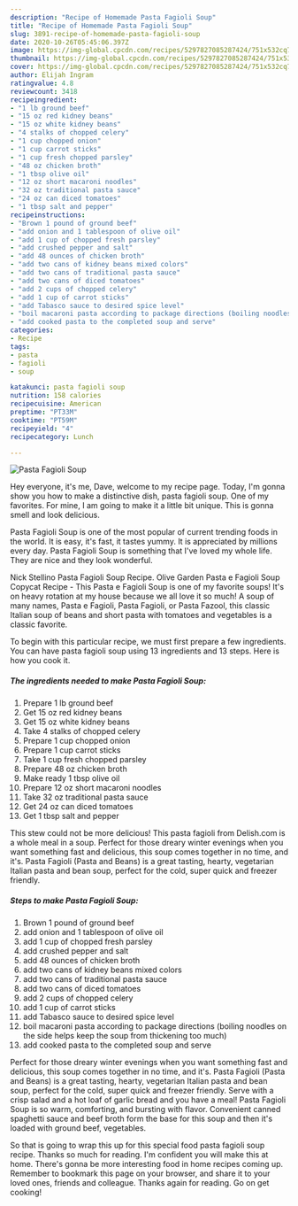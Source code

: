 ```yaml
---
description: "Recipe of Homemade Pasta Fagioli Soup"
title: "Recipe of Homemade Pasta Fagioli Soup"
slug: 3891-recipe-of-homemade-pasta-fagioli-soup
date: 2020-10-26T05:45:06.397Z
image: https://img-global.cpcdn.com/recipes/5297827085287424/751x532cq70/pasta-fagioli-soup-recipe-main-photo.jpg
thumbnail: https://img-global.cpcdn.com/recipes/5297827085287424/751x532cq70/pasta-fagioli-soup-recipe-main-photo.jpg
cover: https://img-global.cpcdn.com/recipes/5297827085287424/751x532cq70/pasta-fagioli-soup-recipe-main-photo.jpg
author: Elijah Ingram
ratingvalue: 4.8
reviewcount: 3418
recipeingredient:
- "1 lb ground beef"
- "15 oz red kidney beans"
- "15 oz white kidney beans"
- "4 stalks of chopped celery"
- "1 cup chopped onion"
- "1 cup carrot sticks"
- "1 cup fresh chopped parsley"
- "48 oz chicken broth"
- "1 tbsp olive oil"
- "12 oz short macaroni noodles"
- "32 oz traditional pasta sauce"
- "24 oz can diced tomatoes"
- "1 tbsp salt and pepper"
recipeinstructions:
- "Brown 1 pound of ground beef"
- "add onion and 1 tablespoon of olive oil"
- "add 1 cup of chopped fresh parsley"
- "add crushed pepper and salt"
- "add 48 ounces of chicken broth"
- "add two cans of kidney beans mixed colors"
- "add two cans of traditional pasta sauce"
- "add two cans of diced tomatoes"
- "add 2 cups of chopped celery"
- "add 1 cup of carrot sticks"
- "add Tabasco sauce to desired spice level"
- "boil macaroni pasta according to package directions (boiling noodles on the side helps keep the soup from thickening too much)"
- "add cooked pasta to the completed soup and serve"
categories:
- Recipe
tags:
- pasta
- fagioli
- soup

katakunci: pasta fagioli soup 
nutrition: 158 calories
recipecuisine: American
preptime: "PT33M"
cooktime: "PT59M"
recipeyield: "4"
recipecategory: Lunch

---
```



![Pasta Fagioli Soup](https://img-global.cpcdn.com/recipes/5297827085287424/751x532cq70/pasta-fagioli-soup-recipe-main-photo.jpg)

Hey everyone, it's me, Dave, welcome to my recipe page. Today, I'm gonna show you how to make a distinctive dish, pasta fagioli soup. One of my favorites. For mine, I am going to make it a little bit unique. This is gonna smell and look delicious.

Pasta Fagioli Soup is one of the most popular of current trending foods in the world. It is easy, it's fast, it tastes yummy. It is appreciated by millions every day. Pasta Fagioli Soup is something that I've loved my whole life. They are nice and they look wonderful.

Nick Stellino Pasta Fagioli Soup Recipe. Olive Garden Pasta e Fagioli Soup Copycat Recipe - This Pasta e Fagioli Soup is one of my favorite soups! It&#39;s on heavy rotation at my house because we all love it so much! A soup of many names, Pasta e Fagioli, Pasta Fagioli, or Pasta Fazool, this classic Italian soup of beans and short pasta with tomatoes and vegetables is a classic favorite.


To begin with this particular recipe, we must first prepare a few ingredients. You can have pasta fagioli soup using 13 ingredients and 13 steps. Here is how you cook it.

<!--inarticleads1-->

##### The ingredients needed to make Pasta Fagioli Soup:

1. Prepare 1 lb ground beef
1. Get 15 oz red kidney beans
1. Get 15 oz white kidney beans
1. Take 4 stalks of chopped celery
1. Prepare 1 cup chopped onion
1. Prepare 1 cup carrot sticks
1. Take 1 cup fresh chopped parsley
1. Prepare 48 oz chicken broth
1. Make ready 1 tbsp olive oil
1. Prepare 12 oz short macaroni noodles
1. Take 32 oz traditional pasta sauce
1. Get 24 oz can diced tomatoes
1. Get 1 tbsp salt and pepper


This stew could not be more delicious! This pasta fagioli from Delish.com is a whole meal in a soup. Perfect for those dreary winter evenings when you want something fast and delicious, this soup comes together in no time, and it&#39;s. Pasta Fagioli (Pasta and Beans) is a great tasting, hearty, vegetarian Italian pasta and bean soup, perfect for the cold, super quick and freezer friendly. 

<!--inarticleads2-->

##### Steps to make Pasta Fagioli Soup:

1. Brown 1 pound of ground beef
1. add onion and 1 tablespoon of olive oil
1. add 1 cup of chopped fresh parsley
1. add crushed pepper and salt
1. add 48 ounces of chicken broth
1. add two cans of kidney beans mixed colors
1. add two cans of traditional pasta sauce
1. add two cans of diced tomatoes
1. add 2 cups of chopped celery
1. add 1 cup of carrot sticks
1. add Tabasco sauce to desired spice level
1. boil macaroni pasta according to package directions (boiling noodles on the side helps keep the soup from thickening too much)
1. add cooked pasta to the completed soup and serve


Perfect for those dreary winter evenings when you want something fast and delicious, this soup comes together in no time, and it&#39;s. Pasta Fagioli (Pasta and Beans) is a great tasting, hearty, vegetarian Italian pasta and bean soup, perfect for the cold, super quick and freezer friendly. Serve with a crisp salad and a hot loaf of garlic bread and you have a meal! Pasta Fagioli Soup is so warm, comforting, and bursting with flavor. Convenient canned spaghetti sauce and beef broth form the base for this soup and then it&#39;s loaded with ground beef, vegetables. 

So that is going to wrap this up for this special food pasta fagioli soup recipe. Thanks so much for reading. I'm confident you will make this at home. There's gonna be more interesting food in home recipes coming up. Remember to bookmark this page on your browser, and share it to your loved ones, friends and colleague. Thanks again for reading. Go on get cooking!
